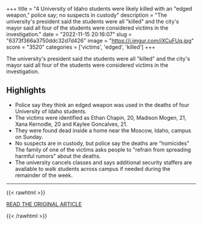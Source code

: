 +++
title = "4 University of Idaho students were likely killed with an \"edged weapon,\" police say; no suspects in custody"
description = "The university's president said the students were all \"killed\" and the city's mayor said all four of the students were considered victims in the investigation."
date = "2022-11-15 20:16:07"
slug = "6373f366a3750ddc32d7d426"
image = "https://i.imgur.com/iXCuFUq.jpg"
score = "3520"
categories = ['victims', 'edged', 'killed']
+++

The university's president said the students were all \"killed\" and the city's mayor said all four of the students were considered victims in the investigation.

## Highlights

- Police say they think an edged weapon was used in the deaths of four University of Idaho students.
- The victims were identified as Ethan Chapin, 20, Madison Mogen, 21, Xana Kernodle, 20 and Kaylee Goncalves, 21.
- They were found dead inside a home near the Moscow, Idaho, campus on Sunday.
- No suspects are in custody, but police say the deaths are "homicides" The family of one of the victims asks people to "refrain from spreading harmful rumors" about the deaths.
- The university cancels classes and says additional security staffers are available to walk students across campus if needed during the remainder of the week.

---

{{< rawhtml >}}
  <p class="article-category">
    <a target="_blank" href="https://www.cbsnews.com/news/university-of-idaho-studentsvictims-ethan-chapinmadison-mogen-xana-kernodle-kaylee-goncalves/">READ THE ORIGINAL ARTICLE</a>
  </p>
{{< /rawhtml >}}
